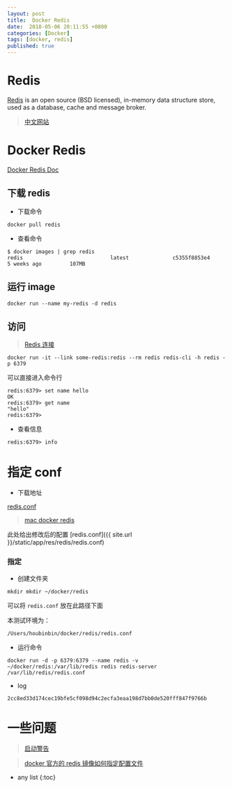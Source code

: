```yaml
---
layout: post
title:  Docker Redis
date:  2018-05-06 20:11:55 +0800
categories: [Docker]
tags: [docker, redis]
published: true
---
```


# Redis

[Redis](https://redis.io/) is an open source (BSD licensed), in-memory data structure store, used as a database, cache and message broker. 

> [中文网站](http://www.redis.cn/)

# Docker Redis

[Docker Redis Doc](https://hub.docker.com/r/library/redis/)

## 下载 redis

- 下载命令 


```
docker pull redis
```

- 查看命令

```
$ docker images | grep redis
redis                            latest              c5355f8853e4        5 weeks ago         107MB
```

## 运行 image

```
docker run --name my-redis -d redis
```

## 访问

> [Redis 连接](https://blog.csdn.net/chenyufeng1991/article/details/78513463)


```
docker run -it --link some-redis:redis --rm redis redis-cli -h redis -p 6379
```

可以直接进入命令行

```
redis:6379> set name hello
OK
redis:6379> get name
"hello"
redis:6379> 
```

- 查看信息

```
redis:6379> info
```

# 指定 conf

- 下载地址

[redis.conf](https://raw.githubusercontent.com/antirez/redis/4.0.9/redis.conf)

> [mac docker redis](https://blog.csdn.net/QingKong999/article/details/68063206)

此处给出修改后的配置 [redis.conf]({{ site.url }}/static/app/res/redis/redis.conf)

### 指定


- 创建文件夹

```
mkdir mkdir ~/docker/redis
```

可以将 `redis.conf` 放在此路径下面

本测试环境为：

```
/Users/houbinbin/docker/redis/redis.conf
```


- 运行命令

```
docker run -d -p 6379:6379 --name redis -v  ~/docker/redis:/var/lib/redis redis redis-server /var/lib/redis/redis.conf
```

- log

```
2cc8ed33d174cec19bfe5cf098d94c2ecfa3eaa198d7bb0de520fff847f9766b
```

# 一些问题

> [启动警告](https://blog.csdn.net/a491857321/article/details/52006376)

> [docker 官方的 redis 镜像如何指定配置文件](https://segmentfault.com/q/1010000008272753)

* any list
{:toc}